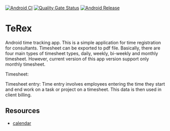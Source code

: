 [![Android CI](https://github.com/gunnarro/terex/actions/workflows/android.yml/badge.svg)](https://github.com/gunnarro/terex/actions/workflows/android.yml)
[![Quality Gate Status](https://sonarcloud.io/api/project_badges/measure?project=gunnarro_terex&metric=alert_status)](https://sonarcloud.io/summary/new_code?id=gunnarro_terex)
[![Android Release](https://github.com/gunnarro/terex/actions/workflows/android-release.yml/badge.svg)](https://github.com/gunnarro/terex/actions/workflows/android-release.yml)

# TeRex
Android time tracking app.
This is a simple application for time registration for consultants.
Timesheet can be exported to pdf file.
Basically, there are four main types of timesheet types, daily, weekly, bi-weekly and monthly timesheet.
However, current version of this app version support only monthly timesheet.

Timesheet:

Timesheet entry:
Time entry involves employees entering the time they start and end work on a task or project on a timesheet. 
This data is then used in client billing.

## Resources
- [calendar](https://github.com/kizitonwose/Calendar)
